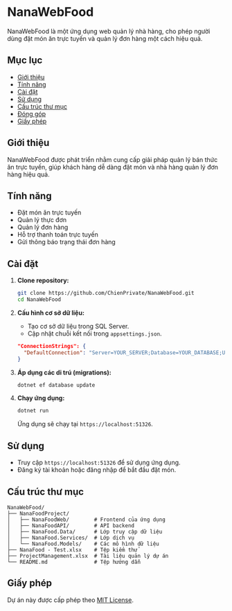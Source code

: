 
# NanaWebFood

NanaWebFood là một ứng dụng web quản lý nhà hàng, cho phép người dùng đặt món ăn trực tuyến và quản lý đơn hàng một cách hiệu quả.

## Mục lục

- [Giới thiệu](#giới-thiệu)
- [Tính năng](#tính-năng)
- [Cài đặt](#cài-đặt)
- [Sử dụng](#sử-dụng)
- [Cấu trúc thư mục](#cấu-trúc-thư-mục)
- [Đóng góp](#đóng-góp)
- [Giấy phép](#giấy-phép)

## Giới thiệu

NanaWebFood được phát triển nhằm cung cấp giải pháp quản lý bán thức ăn trực tuyến, giúp khách hàng dễ dàng đặt món và nhà hàng quản lý đơn hàng hiệu quả.

## Tính năng

- Đặt món ăn trực tuyến
- Quản lý thực đơn
- Quản lý đơn hàng
- Hỗ trợ thanh toán trực tuyến
- Gửi thông báo trạng thái đơn hàng

## Cài đặt

1. **Clone repository:**

   ```bash
   git clone https://github.com/ChienPrivate/NanaWebFood.git
   cd NanaWebFood
   ```

2. **Cấu hình cơ sở dữ liệu:**

   - Tạo cơ sở dữ liệu trong SQL Server.
   - Cập nhật chuỗi kết nối trong `appsettings.json`.

   ```json
   "ConnectionStrings": {
     "DefaultConnection": "Server=YOUR_SERVER;Database=YOUR_DATABASE;User Id=YOUR_USER;Password=YOUR_PASSWORD;"
   }
   ```

4. **Áp dụng các di trú (migrations):**

   ```bash
   dotnet ef database update
   ```

5. **Chạy ứng dụng:**

   ```bash
   dotnet run
   ```

   Ứng dụng sẽ chạy tại `https://localhost:51326`.

## Sử dụng

- Truy cập `https://localhost:51326` để sử dụng ứng dụng.
- Đăng ký tài khoản hoặc đăng nhập để bắt đầu đặt món.

## Cấu trúc thư mục

```plaintext
NanaWebFood/
├── NanaFoodProject/
│   ├── NanaFoodWeb/        # Frontend của ứng dụng
│   ├── NanaFoodAPI/        # API backend
│   ├── NanaFood.Data/      # Lớp truy cập dữ liệu
│   ├── NanaFood.Services/  # Lớp dịch vụ
│   └── NanaFood.Models/    # Các mô hình dữ liệu
├── NanaFood - Test.xlsx    # Tệp kiểm thử
├── ProjectManagement.xlsx  # Tài liệu quản lý dự án
└── README.md               # Tệp hướng dẫn
```

## Giấy phép

Dự án này được cấp phép theo [MIT License](LICENSE).

